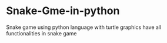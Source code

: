 # Snake-Gme-in-python
Snake game using python language with turtle graphics have all functionalities in snake game
